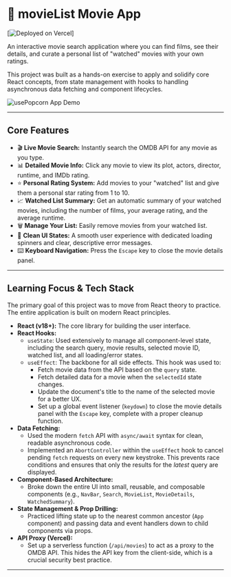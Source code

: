 # 🍿 movieList Movie App

[![Deployed on Vercel](https://movie-list-zeta-seven.vercel.app/)]

An interactive movie search application where you can find films, see their details, and curate a personal list of "watched" movies with your own ratings.

This project was built as a hands-on exercise to apply and solidify core React concepts, from state management with hooks to handling asynchronous data fetching and component lifecycles.

![usePopcorn App Demo](./assets/usepopcorn-demo.gif)

---

## Core Features

* 🎬 **Live Movie Search:** Instantly search the OMDB API for any movie as you type.
* 📊 **Detailed Movie Info:** Click any movie to view its plot, actors, director, runtime, and IMDb rating.
* ⭐ **Personal Rating System:** Add movies to your "watched" list and give them a personal star rating from 1 to 10.
* 📈 **Watched List Summary:** Get an automatic summary of your watched movies, including the number of films, your average rating, and the average runtime.
* 🗑️ **Manage Your List:** Easily remove movies from your watched list.
* 🔄 **Clean UI States:** A smooth user experience with dedicated loading spinners and clear, descriptive error messages.
* ⌨️ **Keyboard Navigation:** Press the `Escape` key to close the movie details panel.

---

## Learning Focus & Tech Stack

The primary goal of this project was to move from React theory to practice. The entire application is built on modern React principles.

* **React (v18+):** The core library for building the user interface.
* **React Hooks:**
    * `useState`: Used extensively to manage all component-level state, including the search query, movie results, selected movie ID, watched list, and all loading/error states.
    * `useEffect`: The backbone for all side effects. This hook was used to:
        * Fetch movie data from the API based on the `query` state.
        * Fetch detailed data for a movie when the `selectedId` state changes.
        * Update the document's title to the name of the selected movie for a better UX.
        * Set up a global event listener (`keydown`) to close the movie details panel with the `Escape` key, complete with a proper cleanup function.
* **Data Fetching:**
    * Used the modern `fetch` API with `async/await` syntax for clean, readable asynchronous code.
    * Implemented an `AbortController` within the `useEffect` hook to cancel pending `fetch` requests on every new keystroke. This prevents race conditions and ensures that only the results for the *latest* query are displayed.
* **Component-Based Architecture:**
    * Broke down the entire UI into small, reusable, and composable components (e.g., `NavBar`, `Search`, `MovieList`, `MovieDetails`, `WatchedSummary`).
* **State Management & Prop Drilling:**
    * Practiced lifting state up to the nearest common ancestor (`App` component) and passing data and event handlers down to child components via props.
* **API Proxy (Vercel):**
    * Set up a serverless function (`/api/movies`) to act as a proxy to the OMDB API. This hides the API key from the client-side, which is a crucial security best practice.

---
